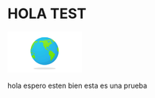 # HOLA TEST
<img src="mundo.jpg" alt="hola"
weight="150" width="150">

hola espero esten bien esta es una prueba